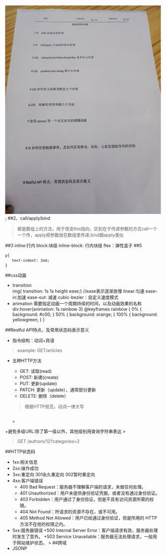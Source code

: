 ![image](./QQ图片20181026142053.jpg);
##2、call/apply/bind
>都是数组上的方法，用于改变this指向，区别在于传递参数的方式call一个一个传，apply把参数放在数组里传递,bind跟apply类似

##3 inline:行内 block:块级 inline-block: 行内块级 flex：弹性盒子
##5 
```angular2
p{
   text-indent: 2em;                
}
```

##css动画
+ transition  
    img{ transition: 1s 1s height ease;}
    //ease表示逐渐放慢  linear:匀速 ease-in:加速  ease-out: 减速  cubic-bezier：自定义速度模式
+ animation 需要指定动画一个周期持续的时间，以及动画效果的名称
    div:hover{animation: 1s rainbow  3}
    @keyframes rainbow {
      0% { background: #c00; }
      50% { background: orange; }
      100% { background: yellowgreen; }
    }
    
##Restful API特点，及常用状态码表示意义    
+ 指令结构：动词+宾语
> example: GET/articles
+ 五种HTTP方法
    + GET: 读取(read)
    + POST: 新建(create)
    + PUT: 更新(update)
    + PATCH: 更新（update），通常部分更新
    + DELETE: 删除（delete）
    >根据HTTP规范，动词一律大写

                                                                                                                                      >
+避免多级URL:除了第一级以外，其他级别用查询字符串表达                                                                                                                                      >
>GET /authors/12?categories=2

##HTTP状态码
+ 1xx:相关信息
+ 2xx:操作成功
+ 3xx:重定向  301永久重定向 302暂时重定向
+ 4xx:客户端错误
    + 400 Bad Request：服务器不理解客户端的请求，未做任何处理。
    + 401 Unauthorized：用户未提供身份验证凭据，或者没有通过身份验证。
    + 403 Forbidden：用户通过了身份验证，但是不具有访问资源所需的权限。
    + 404 Not Found：所请求的资源不存在，或不可用。
    + 405 Method Not Allowed：用户已经通过身份验证，但是所用的 HTTP 方法不在他的权限之内。
+ 5xx:服务器错误
    +500 Internal Server Error：客户端请求有效，服务器处理时发生了意外。
    +503 Service Unavailable：服务器无法处理请求，一般用于网站维护状态。
                                                                                                                                  >
##跨域
+ JSONP
> <script> <img> <iframe> <link>等带src属性的标签都可以跨域加载资源

+ PC端项目 跨域代理
```angular2
module.exports = {
    proxy: {
        '/api': {
            target: 'http://139.196.151.29:8097',//'http://192.168.1.65:8080',  // 跨域地址
            secure: false,  // 如果是https接口，需要配置这个参数
            changeOrigin: true,  //是否跨域
            pathRewrite: {
                '^/api': ''   //用/api 代替target里面的地址，  比如'/api/user/add' 相当于 http://192.168.1.65:8080/user/add
            }
        }
    }
}
+ 小程序里后台开发配置
``` 

##正则匹配非字母数字和下划线
var reg = /[^\w]/                                                                                                                            
                        



##常见web前端攻击，如何防御？
+ XSS攻击
    +xss过滤
    +CSP
    +转义字符

+ CSRF 跨站请求伪造
    +验证码
+ SQL注入
    +查询语句建议使用后端提供参数化的查询接口
+ DDOS   
    + 备份网站
    + 高仿IP 
                        
                        
                        
                        
                        
                        
                        
                        
                        
                        
                        
                                                                                                                                  